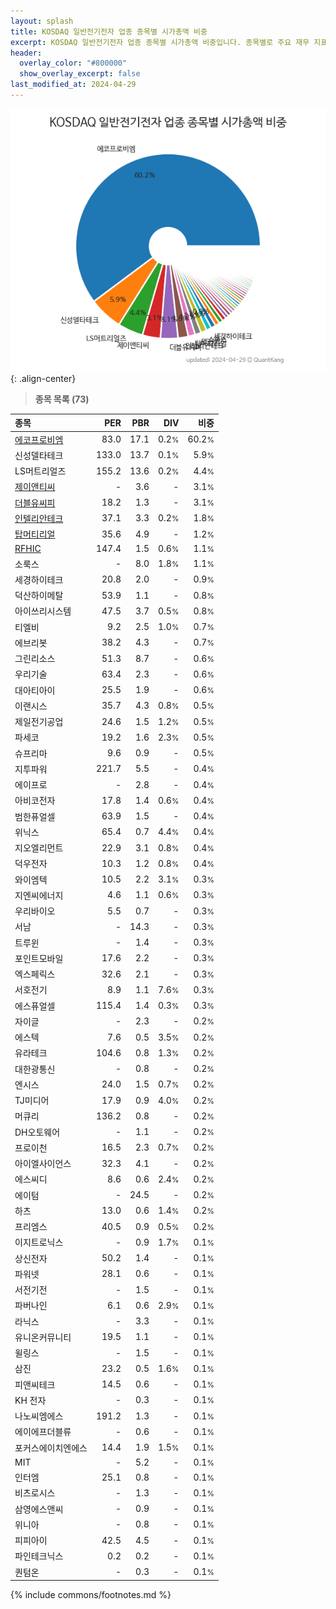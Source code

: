 ```yaml
---
layout: splash
title: KOSDAQ 일반전기전자 업종 종목별 시가총액 비중
excerpt: KOSDAQ 일반전기전자 업종 종목별 시가총액 비중입니다. 종목별로 주요 재무 지표를 함께 표시합니다.
header:
  overlay_color: "#800000"
  show_overlay_excerpt: false
last_modified_at: 2024-04-29
---
```



![KOSDAQ 일반전기전자 업종 종목별 시가총액 비중](/stats/sector/images/kosdaq_업종_일반전기전자_종목.png){: .align-center}


> **종목 목록 (73)**<a id="list"></a>

| **종목** | **PER** | **PBR** | **DIV** | **비중** |
| :------- | ------: | ------: | ------: | -------: |
| [에코프로비엠](/247540/) | 83.0 | 17.1 | 0.2<small>%</small> | 60.2<small>%</small> |
| 신성델타테크 | 133.0 | 13.7 | 0.1<small>%</small> | 5.9<small>%</small> |
| LS머트리얼즈 | 155.2 | 13.6 | 0.2<small>%</small> | 4.4<small>%</small> |
| [제이앤티씨](/204270/) | - | 3.6 | - | 3.1<small>%</small> |
| [더블유씨피](/393890/) | 18.2 | 1.3 | - | 3.1<small>%</small> |
| [인텔리안테크](/189300/) | 37.1 | 3.3 | 0.2<small>%</small> | 1.8<small>%</small> |
| [탑머티리얼](/360070/) | 35.6 | 4.9 | - | 1.2<small>%</small> |
| [RFHIC](/218410/) | 147.4 | 1.5 | 0.6<small>%</small> | 1.1<small>%</small> |
| 소룩스 | - | 8.0 | 1.8<small>%</small> | 1.1<small>%</small> |
| 세경하이테크 | 20.8 | 2.0 | - | 0.9<small>%</small> |
| 덕산하이메탈 | 53.9 | 1.1 | - | 0.8<small>%</small> |
| 아이쓰리시스템 | 47.5 | 3.7 | 0.5<small>%</small> | 0.8<small>%</small> |
| 티엘비 | 9.2 | 2.5 | 1.0<small>%</small> | 0.7<small>%</small> |
| 에브리봇 | 38.2 | 4.3 | - | 0.7<small>%</small> |
| 그린리소스 | 51.3 | 8.7 | - | 0.6<small>%</small> |
| 우리기술 | 63.4 | 2.3 | - | 0.6<small>%</small> |
| 대아티아이 | 25.5 | 1.9 | - | 0.6<small>%</small> |
| 이랜시스 | 35.7 | 4.3 | 0.8<small>%</small> | 0.5<small>%</small> |
| 제일전기공업 | 24.6 | 1.5 | 1.2<small>%</small> | 0.5<small>%</small> |
| 파세코 | 19.2 | 1.6 | 2.3<small>%</small> | 0.5<small>%</small> |
| 슈프리마 | 9.6 | 0.9 | - | 0.5<small>%</small> |
| 지투파워 | 221.7 | 5.5 | - | 0.4<small>%</small> |
| 에이프로 | - | 2.8 | - | 0.4<small>%</small> |
| 아비코전자 | 17.8 | 1.4 | 0.6<small>%</small> | 0.4<small>%</small> |
| 범한퓨얼셀 | 63.9 | 1.5 | - | 0.4<small>%</small> |
| 위닉스 | 65.4 | 0.7 | 4.4<small>%</small> | 0.4<small>%</small> |
| 지오엘리먼트 | 22.9 | 3.1 | 0.8<small>%</small> | 0.4<small>%</small> |
| 덕우전자 | 10.3 | 1.2 | 0.8<small>%</small> | 0.4<small>%</small> |
| 와이엠텍 | 10.5 | 2.2 | 3.1<small>%</small> | 0.3<small>%</small> |
| 지엔씨에너지 | 4.6 | 1.1 | 0.6<small>%</small> | 0.3<small>%</small> |
| 우리바이오 | 5.5 | 0.7 | - | 0.3<small>%</small> |
| 서남 | - | 14.3 | - | 0.3<small>%</small> |
| 트루윈 | - | 1.4 | - | 0.3<small>%</small> |
| 포인트모바일 | 17.6 | 2.2 | - | 0.3<small>%</small> |
| 엑스페릭스 | 32.6 | 2.1 | - | 0.3<small>%</small> |
| 서호전기 | 8.9 | 1.1 | 7.6<small>%</small> | 0.3<small>%</small> |
| 에스퓨얼셀 | 115.4 | 1.4 | 0.3<small>%</small> | 0.3<small>%</small> |
| 자이글 | - | 2.3 | - | 0.2<small>%</small> |
| 에스텍 | 7.6 | 0.5 | 3.5<small>%</small> | 0.2<small>%</small> |
| 유라테크 | 104.6 | 0.8 | 1.3<small>%</small> | 0.2<small>%</small> |
| 대한광통신 | - | 0.8 | - | 0.2<small>%</small> |
| 엔시스 | 24.0 | 1.5 | 0.7<small>%</small> | 0.2<small>%</small> |
| TJ미디어 | 17.9 | 0.9 | 4.0<small>%</small> | 0.2<small>%</small> |
| 머큐리 | 136.2 | 0.8 | - | 0.2<small>%</small> |
| DH오토웨어 | - | 1.1 | - | 0.2<small>%</small> |
| 프로이천 | 16.5 | 2.3 | 0.7<small>%</small> | 0.2<small>%</small> |
| 아이엘사이언스 | 32.3 | 4.1 | - | 0.2<small>%</small> |
| 에스씨디 | 8.6 | 0.6 | 2.4<small>%</small> | 0.2<small>%</small> |
| 에이텀 | - | 24.5 | - | 0.2<small>%</small> |
| 하츠 | 13.0 | 0.6 | 1.4<small>%</small> | 0.2<small>%</small> |
| 프리엠스 | 40.5 | 0.9 | 0.5<small>%</small> | 0.2<small>%</small> |
| 이지트로닉스 | - | 0.9 | 1.7<small>%</small> | 0.1<small>%</small> |
| 상신전자 | 50.2 | 1.4 | - | 0.1<small>%</small> |
| 파워넷 | 28.1 | 0.6 | - | 0.1<small>%</small> |
| 서전기전 | - | 1.5 | - | 0.1<small>%</small> |
| 파버나인 | 6.1 | 0.6 | 2.9<small>%</small> | 0.1<small>%</small> |
| 라닉스 | - | 3.3 | - | 0.1<small>%</small> |
| 유니온커뮤니티 | 19.5 | 1.1 | - | 0.1<small>%</small> |
| 윌링스 | - | 1.5 | - | 0.1<small>%</small> |
| 삼진 | 23.2 | 0.5 | 1.6<small>%</small> | 0.1<small>%</small> |
| 피앤씨테크 | 14.5 | 0.6 | - | 0.1<small>%</small> |
| KH 전자 | - | 0.3 | - | 0.1<small>%</small> |
| 나노씨엠에스 | 191.2 | 1.3 | - | 0.1<small>%</small> |
| 에이에프더블류 | - | 0.6 | - | 0.1<small>%</small> |
| 포커스에이치엔에스 | 14.4 | 1.9 | 1.5<small>%</small> | 0.1<small>%</small> |
| MIT | - | 5.2 | - | 0.1<small>%</small> |
| 인터엠 | 25.1 | 0.8 | - | 0.1<small>%</small> |
| 비츠로시스 | - | 1.3 | - | 0.1<small>%</small> |
| 삼영에스앤씨 | - | 0.9 | - | 0.1<small>%</small> |
| 위니아 | - | 0.8 | - | 0.1<small>%</small> |
| 피피아이 | 42.5 | 4.5 | - | 0.1<small>%</small> |
| 파인테크닉스 | 0.2 | 0.2 | - | 0.1<small>%</small> |
| 퀀텀온 | - | 0.3 | - | 0.1<small>%</small> |

{% include commons/footnotes.md %}